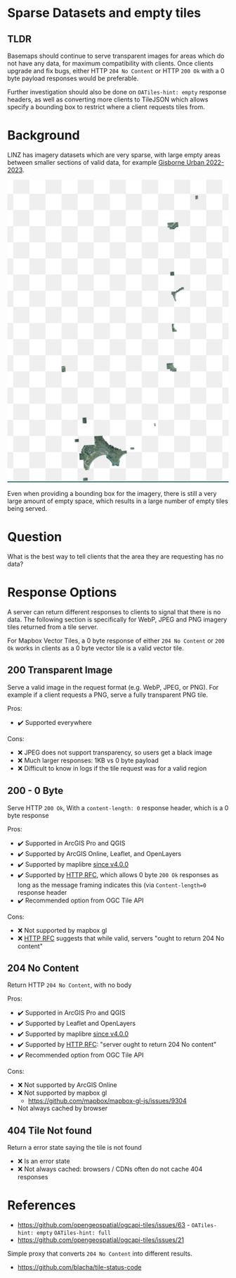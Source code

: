 # Sparse Datasets and empty tiles

## TLDR

Basemaps should continue to serve transparent images for areas which do not have any data, for maximum compatibility with clients. Once clients upgrade and fix bugs, either HTTP `204 No Content` or HTTP `200 Ok` with a 0 byte payload responses would be preferable.

Further investigation should also be done on `OATiles-hint: empty` response headers, as well as converting more clients to TileJSON which allows specify a bounding box to restrict where a client requests tiles from.

# Background

LINZ has imagery datasets which are very sparse, with large empty areas between smaller sections of valid data, for example [Gisborne Urban 2022-2023](https://basemaps.linz.govt.nz/?i=gisborne-2022-2023-0.1m).

[![Gisborne 2023](./static/2023-06-26-gisborne-2023.png)](https://basemaps.linz.govt.nz/?i=gisborne-2022-2023-0.1m)

Even when providing a bounding box for the imagery, there is still a very large amount of empty space, which results in a large number of empty tiles being served.

# Question

What is the best way to tell clients that the area they are requesting has no data?

# Response Options

A server can return different responses to clients to signal that there is no data. The following section is specifically for WebP, JPEG and PNG imagery tiles returned from a tile server.

For Mapbox Vector Tiles, a 0 byte response of either `204 No Content` or `200 Ok` works in clients as a 0 byte vector tile is a valid vector tile.

## 200 Transparent Image

Serve a valid image in the request format (e.g. WebP, JPEG, or PNG). For example if a client requests a PNG, serve a fully transparent PNG tile.

Pros:

- ✔️ Supported everywhere

Cons:

- ❌ JPEG does not support transparency, so users get a black image
- ❌ Much larger responses: 1KB vs 0 byte payload
- ❌ Difficult to know in logs if the tile request was for a valid region

## 200 - 0 Byte

Serve HTTP `200 Ok`, With a `content-length: 0` response header, which is a 0 byte response

Pros:

- ✔️ Supported in ArcGIS Pro and QGIS
- ✔️ Supported by ArcGIS Online, Leaflet, and OpenLayers
- ✔️ Supported by maplibre [since v4.0.0](https://github.com/maplibre/maplibre-gl-js/blob/main/CHANGELOG.md#-bug-fixes-29)
- ✔️ Supported by [HTTP RFC](https://www.rfc-editor.org/rfc/rfc9110.html#name-200-ok), which allows 0 byte `200 Ok` responses as long as the message framing indicates this (via `Content-length=0` response header
- ✔️ Recommended option from OGC Tile API

Cons:

- ❌ Not supported by mapbox gl
- ❌ [HTTP RFC](https://www.rfc-editor.org/rfc/rfc9110.html#name-200-ok) suggests that while valid, servers "ought to return 204 No content"

## 204 No Content

Return HTTP `204 No Content`, with no body

Pros:

- ✔️ Supported in ArcGIS Pro and QGIS
- ✔️ Supported by Leaflet and OpenLayers
- ✔️ Supported by maplibre [since v4.0.0](https://github.com/maplibre/maplibre-gl-js/blob/main/CHANGELOG.md#-bug-fixes-29)
- ✔️ Supported by [HTTP RFC](https://www.rfc-editor.org/rfc/rfc9110.html#name-200-ok): "server ought to return 204 No content"
- ✔️ Recommended option from OGC Tile API

Cons:

- ❌ Not supported by ArcGIS Online
- ❌ Not supported by mapbox gl
  - https://github.com/mapbox/mapbox-gl-js/issues/9304
- Not always cached by browser

## 404 Tile Not found

Return a error state saying the tile is not found

- ❌ Is an error state
- ❌ Not always cached: browsers / CDNs often do not cache 404 responses

# References

- https://github.com/opengeospatial/ogcapi-tiles/issues/63 - `OATiles-hint: empty` `OATiles-hint: full`
- https://github.com/opengeospatial/ogcapi-tiles/issues/21

Simple proxy that converts `204 No Content` into different results.

- https://github.com/blacha/tile-status-code
